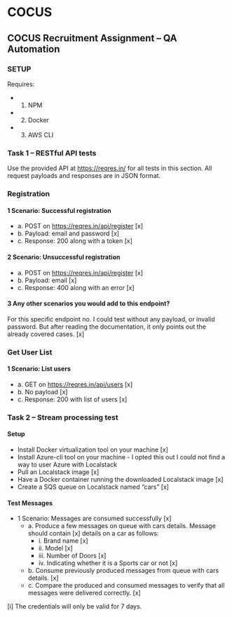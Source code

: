 # COCUS
## COCUS Recruitment Assignment – QA Automation

### SETUP

Requires:
- 1. NPM
- 2. Docker
- 3. AWS CLI


### Task 1 – RESTful API tests
Use the provided API at https://reqres.in/ for all tests in this section. All request payloads and
responses are in JSON format.

### Registration

#### 1 Scenario: Successful registration

- a. POST on https://reqres.in/api/register [x]
- b. Payload: email and password [x]
- c. Response: 200 along with a token [x]

#### 2 Scenario: Unsuccessful registration

- a. POST on https://reqres.in/api/register [x]
- b. Payload: email [x]
- c. Response: 400 along with an error [x]

#### 3 Any other scenarios you would add to this endpoint?
For this specific endpoint no. I could test without any payload, or invalid password. But after reading the documentation, it only points out the already covered cases. [x]

### Get User List

#### 1 Scenario: List users

- a. GET on https://reqres.in/api/users [x]
- b. No payload [x]
- c. Response: 200 with list of users [x]


### Task 2 – Stream processing test

#### Setup

- Install Docker virtualization tool on your machine [x]
- Install Azure-cli tool on your machine - I opted this out I could not find a way to user Azure with Localstack
- Pull an Localstack image [x]
- Have a Docker container running the downloaded Localstack image [x]
- Create a SQS queue on Localstack named “cars” [x]

#### Test Messages
- 1 Scenario: Messages are consumed successfully [x]
    - a. Produce a few messages on queue with cars details. Message should contain [x]
details on a car as follows:
        - i. Brand name [x]
        - ii. Model [x]
        - iii. Number of Doors [x]
        - iv. Indicating whether it is a Sports car or not [x]
    - b. Consume previously produced messages from queue with cars details. [x]
    - c. Compare the produced and consumed messages to verify that all messages were delivered correctly. [x]

[i] The credentials will only be valid for 7 days.